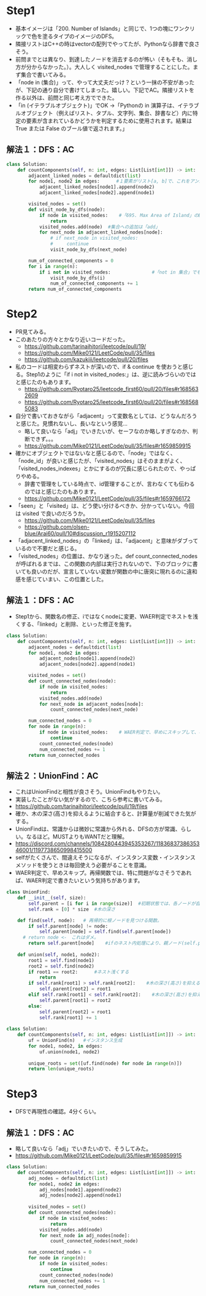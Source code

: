 # Step1
- 基本イメージは「200. Number of Islands」と同じで、1つの塊にワンクリックで色を塗るタイプのイメージのDFS。
- 隣接リストはC++の時はvectorの配列でやってたが、Pythonなら辞書で良さそう。
- 前問までとは異なり、到達したノードを消去するのが怖い（そもそも、消し方が分からなかった。）。大人しく visited_nodes で管理することにした。まず集合で書いてみる。
- 「node in (集合)」って、やって大丈夫だっけ？という一抹の不安があったが、下記の通り自分で書けてしまった。嬉しい。下記でAC。隣接リストを作る以外は、前問と同じ考え方でできた。
- 「in (イテラブルオブジェクト)」でOK ->「Pythonの in 演算子は、イテラブルオブジェクト（例えばリスト、タプル、文字列、集合、辞書など）内に特定の要素が含まれているかどうかを判定するために使用されます。結果はTrue または False のブール値で返されます。」
## 解法１：DFS：AC
```python
class Solution:
    def countComponents(self, n: int, edges: List[List[int]]) -> int:
        adjacent_linked_nodes = defaultdict(list)
        for node1, node2 in edges:      #１要素がリスト[a, b]で、これをアンパックしている。
            adjacent_linked_nodes[node1].append(node2)
            adjacent_linked_nodes[node2].append(node1)

        visited_nodes = set()
        def visit_node_by_dfs(node):
            if node in visited_nodes:    #「695. Max Area of Island」のBFSの教訓から、新しくノードに注目した時にifチェックするのが良いと感じたので、そのように修正。
                return
            visited_nodes.add(node)  #集合への追加は「add」
            for next_node in adjacent_linked_nodes[node]:
                # if next_node in visited_nodes:
                #     continue
                visit_node_by_dfs(next_node)

        num_of_connected_components = 0
        for i in range(n):
            if i not in visited_nodes:               #「not in 集合」でもOK
                visit_node_by_dfs(i)
                num_of_connected_components += 1
        return num_of_connected_components
```

# Step2
- PR見てみる。
- このあたりの方々とかなり近いコードだった。
  - https://github.com/tarinaihitori/leetcode/pull/19/
  - https://github.com/Mike0121/LeetCode/pull/35/files
  - https://github.com/kazukiii/leetcode/pull/20/files
- 私のコードは相変わらずネストが深いので、if & continue を使おうと感じる。Step1のように「if i not in visited_nodes:」は、逆に読みづらいのではと感じたのもあります。
  - https://github.com/Ryotaro25/leetcode_first60/pull/20/files#r1685632609
  - https://github.com/Ryotaro25/leetcode_first60/pull/20/files#r1685685083
- 自分で書いておきながら「adjacent」って変数名としては、どうなんだろうと感じた。見慣れないし、長いなという感覚...
  - 略して良いなら「adj」でいきたいが、セーフなのか略しすぎなのか、判断できず。。。
  - https://github.com/Mike0121/LeetCode/pull/35/files#r1659859915
- 確かにオブジェクトではないなと感じるので、「node」ではなく、「node_id」が良いと感じたが、「visited_nodes」はそのままがよく、「visited_nodes_indexes」とかにするのが冗長に感じられたので、やっぱりやめる。
  - 辞書で管理をしている時点で、id管理することが、言わなくても伝わるのではと感じたのもあります。
  - https://github.com/Mike0121/LeetCode/pull/35/files#r1659766172
- 「seen」と「visited」は、どう使い分けるべきか、分かっていない。今回は visited で良いのだろうか。
  - https://github.com/Mike0121/LeetCode/pull/35/files
  - https://github.com/olsen-blue/Arai60/pull/10#discussion_r1915207112
- 「adjacent_linked_nodes」の「linked」は、「adjacent」と意味がダブっているので不要だと感じる。
- 「visited_nodes」の位置は、かなり迷った。def count_connected_nodesが呼ばれるまでは、この関数の内部は実行されないので、下のブロックに書いても良いのだが、宣言していない変数が関数の中に唐突に現れるのに違和感を感じていまい、この位置とした。
## 解法１：DFS：AC
- Step1から、関数名の修正、iではなくnodeに変更、WAER判定でネストを浅くする、「linked」と削除、といった修正を施す。
```python
class Solution:
    def countComponents(self, n: int, edges: List[List[int]]) -> int:
        adjacent_nodes = defaultdict(list)
        for node1, node2 in edges:
            adjacent_nodes[node1].append(node2)
            adjacent_nodes[node2].append(node1)

        visited_nodes = set()
        def count_connected_nodes(node):
            if node in visited_nodes:
                return
            visited_nodes.add(node)
            for next_node in adjacent_nodes[node]:
                count_connected_nodes(next_node)

        num_connected_nodes = 0
        for node in range(n):
            if node in visited_nodes:    # WAER判定で、早めにスキップして、ネストを浅くする。
                continue
            count_connected_nodes(node)
            num_connected_nodes += 1
        return num_connected_nodes
```

## 解法２：UnionFind：AC
- これはUnionFindと相性が良さそう。UnionFindもやりたい。
- 実装したことがない気がするので、こちら参考に書いてみる。
- https://github.com/tarinaihitori/leetcode/pull/19/files
- 確か、木の深さ(高さ)を抑えるように結合すると、計算量が削減できた気がする。
- UnionFindは、常識からは微妙に常識から外れる、DFSの方が常識、らしい。なるほど。MUSTよりもWANTだと理解。
- https://discord.com/channels/1084280443945353267/1183683738635346001/1197738650998415500
- selfがたくさんで、間違えそうになるが、インスタンス変数・インスタンスメソッドを使うときは毎回使えう必要がることを意識。
- WAER判定で、早めスキップ。再帰関数では、特に問題がなさそうであれば、WAER判定で書きたいという気持ちがあります。

```python
class UnionFind:
    def __init__(self, size):
        self.parent = [i for i in range(size)]  #初期状態では、各ノードが自分自身を親として持つ。
        self.rank = [0] * size  #木の深さ

    def find(self, node):   # 再帰的に根ノードを見つける関数。
        if self.parent[node] != node:
            self.parent[node] = self.find(self.parent[node])
      # return node <-　これはダメ。
        return self.parent[node]    #ifのネスト内処理により、親ノード(self.parent[node])更新後、更新された親ノード(self.parent[node])を返す。
    
    def union(self, node1, node2):
        root1 = self.find(node1)
        root2 = self.find(node2)
        if root1 == root2:      #ネスト浅くする
            return
        if self.rank[root1] > self.rank[root2]:    #木の深さ(高さ)を抑えるように結合
            self.parent[root2] = root1
        elif self.rank[root1] < self.rank[root2]:    #木の深さ(高さ)を抑えるように結合
            self.parent[root1] = root2
        else:
            self.parent[root2] = root1
            self.rank[root1] += 1
        
class Solution:
    def countComponents(self, n: int, edges: List[List[int]]) -> int:
        uf = UnionFind(n)   #インスタンス生成
        for node1, node2, in edges:
            uf.union(node1, node2)
        
        unique_roots = set([uf.find(node) for node in range(n)])
        return len(unique_roots)
```

# Step3
- DFSで再現性の確認。4分くらい。
## 解法１：DFS：AC
- 略して良いなら「adj」でいきたいので、そうしてみた。
- https://github.com/Mike0121/LeetCode/pull/35/files#r1659859915

```python
class Solution:
    def countComponents(self, n: int, edges: List[List[int]]) -> int:
        adj_nodes = defaultdict(list)
        for node1, node2 in edges:
            adj_nodes[node1].append(node2)
            adj_nodes[node2].append(node1)
        
        visited_nodes = set()
        def count_connected_nodes(node):
            if node in visited_nodes:
                return
            visited_nodes.add(node)
            for next_node in adj_nodes[node]:
                count_connected_nodes(next_node)

        num_connected_nodes = 0
        for node in range(n):
            if node in visited_nodes:
                continue
            count_connected_nodes(node)
            num_connected_nodes += 1
        return num_connected_nodes
```
